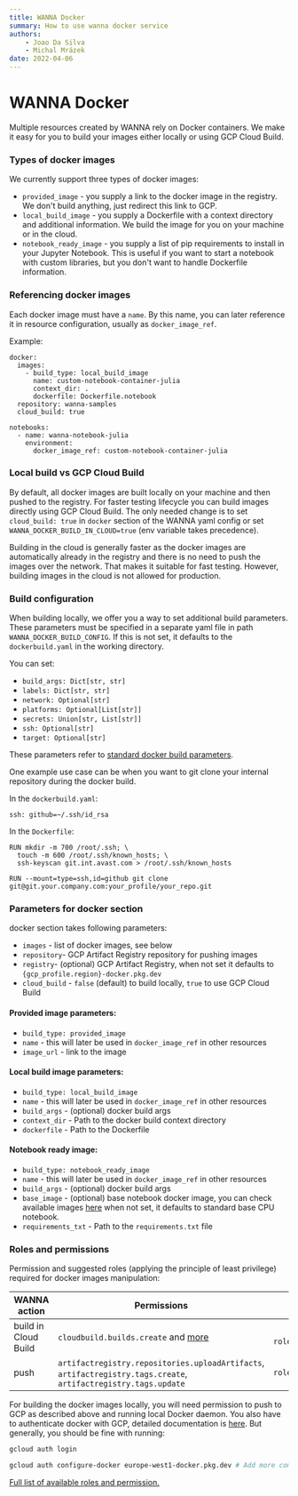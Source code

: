 ```yaml
---
title: WANNA Docker
summary: How to use wanna docker service
authors:
    - Joao Da Silva
    - Michal Mrázek
date: 2022-04-06
---
```


# WANNA Docker
Multiple resources created by WANNA rely on Docker containers. We make it easy for you to
build your images either locally or using GCP Cloud Build.


### Types of docker images
We currently support three types of docker images:

- `provided_image` - you supply a link to the docker image in the registry. We don't build anything,
  just redirect this link to GCP.
- `local_build_image` - you supply a Dockerfile with a context directory and additional information.
  We build the image for you on your machine or in the cloud.
- `notebook_ready_image` - you supply a list of pip requirements to install in your Jupyter Notebook.
This is useful if you want to start a notebook with custom libraries, but you don't want to handle
  Dockerfile information.
  
### Referencing docker images
Each docker image must have a `name`. By this name, you can later reference it in 
resource configuration, usually as `docker_image_ref`.

Example:
```
docker:
  images:
    - build_type: local_build_image
      name: custom-notebook-container-julia
      context_dir: .
      dockerfile: Dockerfile.notebook
  repository: wanna-samples
  cloud_build: true
  
notebooks:
  - name: wanna-notebook-julia
    environment:
      docker_image_ref: custom-notebook-container-julia
```

### Local build vs GCP Cloud Build
By default, all docker images are built locally on your machine and then pushed to the registry.
For faster testing lifecycle you can build images directly using GCP Cloud Build. 
The only needed change is to set `cloud_build: true` in `docker` section of the WANNA yaml config
or set `WANNA_DOCKER_BUILD_IN_CLOUD=true` (env variable takes precedence).

Building in the cloud is generally faster as the docker images are automatically already in the registry
and there is no need to push the images over the network. That makes it suitable for fast testing. 
However, building images in the cloud is not allowed for production.

### Build configuration
When building locally, we offer you a way to set additional build parameters. These parameters
must be specified in a separate yaml file in path `WANNA_DOCKER_BUILD_CONFIG`. If this is not set,
it defaults to the `dockerbuild.yaml` in the working directory.

You can set:

- `build_args: Dict[str, str]` 
- `labels: Dict[str, str]`
- `network: Optional[str]`
- `platforms: Optional[List[str]]`
- `secrets: Union[str, List[str]]`
- `ssh: Optional[str]`
- `target: Optional[str]`

These parameters refer to [standard docker build parameters](https://github.com/docker/buildx#buildx-bake-options-target).
  
One example use case can be when you want to git clone your internal repository during
the docker build.

In the `dockerbuild.yaml`:
```
ssh: github=~/.ssh/id_rsa
```

In the `Dockerfile`:
```
RUN mkdir -m 700 /root/.ssh; \
  touch -m 600 /root/.ssh/known_hosts; \
  ssh-keyscan git.int.avast.com > /root/.ssh/known_hosts

RUN --mount=type=ssh,id=github git clone git@git.your.company.com:your_profile/your_repo.git
```

### Parameters for docker section
docker section takes following parameters:
- `images` - list of docker images, see below
- `repository`- GCP Artifact Registry repository for pushing images
- `registry`- (optional) GCP Artifact Registry, when not set it defaults to `{gcp_profile.region}-docker.pkg.dev`
- `cloud_build` - `false` (default) to build locally, `true` to use GCP Cloud Build  


#### Provided image parameters:
- `build_type: provided_image`
- `name` - this will later be used in `docker_image_ref` in other resources
- `image_url` - link to the image

#### Local build image parameters:
- `build_type: local_build_image`
- `name` - this will later be used in `docker_image_ref` in other resources
- `build_args` - (optional) docker build args
- `context_dir` - Path to the docker build context directory
- `dockerfile` - Path to the Dockerfile

#### Notebook ready image:
- `build_type: notebook_ready_image`
- `name` - this will later be used in `docker_image_ref` in other resources
- `build_args` - (optional) docker build args
- `base_image` - (optional) base notebook docker image, you can check available images [here](https://cloud.google.com/deep-learning-vm/docs/images)
  when not set, it defaults to standard base CPU notebook.
- `requirements_txt` - Path to the `requirements.txt` file


### Roles and permissions
Permission and suggested roles (applying the principle of least privilege) required for docker images manipulation:

| WANNA action  | Permissions | Suggested Roles  |
| -----------   | ----------- | ------ |
| build in Cloud Build  | `cloudbuild.builds.create` and [more](https://cloud.google.com/build/docs/iam-roles-permissions)       | ` roles/cloudbuild.builds.builder`     |
| push  | `artifactregistry.repositories.uploadArtifacts`, `artifactregistry.tags.create`, `artifactregistry.tags.update`      | `roles/artifactregistry.writer`       |

For building the docker images locally, you will need permission to push to GCP as described above and running local Docker daemon.
You also have to authenticate docker with GCP, detailed documentation is [here](https://cloud.google.com/artifact-registry/docs/docker/authentication).
But generally, you should be fine with running:

```bash
gcloud auth login

gcloud auth configure-docker europe-west1-docker.pkg.dev # Add more comma-separated repository hostnames if you wish
```

[Full list of available roles and permission.](https://cloud.google.com/build/docs/iam-roles-permissions)
